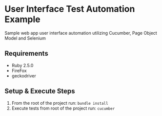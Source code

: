 # User Interface Test Automation Example

Sample web app user interface automation utilizing Cucumber, Page Object Model and Selenium

## Requirements

* Ruby 2.5.0
* FireFox
* geckodriver

## Setup & Execute Steps

1. From the root of the project run: ```bundle install```
2. Execute tests from root of the project run: ```cucumber```
